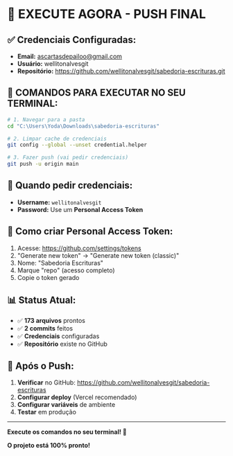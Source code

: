 # 🚀 EXECUTE AGORA - PUSH FINAL

## ✅ Credenciais Configuradas:
- **Email:** ascartasdepailoo@gmail.com
- **Usuário:** wellitonalvesgit
- **Repositório:** https://github.com/wellitonalvesgit/sabedoria-escrituras.git

## 🔧 COMANDOS PARA EXECUTAR NO SEU TERMINAL:

```bash
# 1. Navegar para a pasta
cd "C:\Users\Yoda\Downloads\sabedoria-escrituras"

# 2. Limpar cache de credenciais
git config --global --unset credential.helper

# 3. Fazer push (vai pedir credenciais)
git push -u origin main
```

## 🔑 Quando pedir credenciais:
- **Username:** `wellitonalvesgit`
- **Password:** Use um **Personal Access Token**

## 🔐 Como criar Personal Access Token:
1. Acesse: https://github.com/settings/tokens
2. "Generate new token" → "Generate new token (classic)"
3. Nome: "Sabedoria Escrituras"
4. Marque "repo" (acesso completo)
5. Copie o token gerado

## 📊 Status Atual:
- ✅ **173 arquivos** prontos
- ✅ **2 commits** feitos
- ✅ **Credenciais** configuradas
- ✅ **Repositório** existe no GitHub

## 🎯 Após o Push:
1. **Verificar** no GitHub: https://github.com/wellitonalvesgit/sabedoria-escrituras
2. **Configurar deploy** (Vercel recomendado)
3. **Configurar variáveis** de ambiente
4. **Testar** em produção

---

**Execute os comandos no seu terminal! 🚀**

**O projeto está 100% pronto!**




